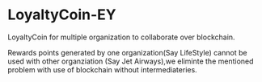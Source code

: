 # LoyaltyCoin-EY
LoyaltyCoin for multiple organization to collaborate over blockchain.

Rewards points generated by one organization(Say LifeStyle) cannot be used with other organziation (Say Jet Airways),we eliminte the mentioned problem with use of blockchain without intermediateries. 


